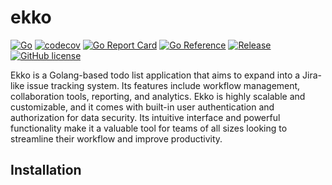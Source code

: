 # ekko

[![Go](https://github.com/blackhorseya/ekko/actions/workflows/go.yml/badge.svg)](https://github.com/blackhorseya/ekko/actions/workflows/go.yml)
[![codecov](https://codecov.io/gh/blackhorseya/ekko/branch/main/graph/badge.svg?token=SV4V6G6QZJ)](https://codecov.io/gh/blackhorseya/ekko)
[![Go Report Card](https://goreportcard.com/badge/github.com/blackhorseya/ekko)](https://goreportcard.com/report/github.com/blackhorseya/ekko)
[![Go Reference](https://pkg.go.dev/badge/github.com/blackhorseya/ekko)](https://pkg.go.dev/github.com/blackhorseya/ekko)
[![Release](https://img.shields.io/github/release/blackhorseya/ekko)](https://github.com/blackhorseya/ekko/releases/latest)
[![GitHub license](https://img.shields.io/github/license/blackhorseya/ekko)](https://github.com/blackhorseya/ekko/blob/main/LICENSE)

Ekko is a Golang-based todo list application that aims to expand into a Jira-like issue tracking system. Its features
include workflow management, collaboration tools, reporting, and analytics. Ekko is highly scalable and customizable,
and it comes with built-in user authentication and authorization for data security. Its intuitive interface and powerful
functionality make it a valuable tool for teams of all sizes looking to streamline their workflow and improve
productivity.

## Installation

